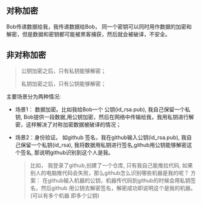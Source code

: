 ## 对称加密

Bob传递数据给我，我传递数据给Bob， 同一个密钥可以同时用作数据的加密和解密，但是数据和密钥都可能被黑客捕获，然后就会被破译，不安全。



##  非对称加密

> 公钥加密之后，只有私钥能够解密；
>
> 私钥加密之后，只有公钥能够解密；

主要场景分为两种情况:

* 场景1： 数据加密。比如我给Bob一个 公钥(id_rsa.pub), 我自己保留一个私钥, Bob提供一段数据,用公钥加密，然后在网络中传输给我，我用私钥进行解密，这样解决了对称加密数据被破译的情况；

* 场景2：身份验证。 如github 签名，我在github输入公钥(id_rsa.pub), 我自己保留一个私钥(id_rsa), 我将数据用私钥进行签名,github用公钥能够解密这个签名, 那说明github识别到这个人是我。 

  > 比如， 我登录了github,创建了一个仓库, 只有我自己能推拉代码, 如果别人的电脑推代码会失败，那么github怎么识别哪些机器是我的呢？ 方案： 在github输入机器的公钥，机器传代码到github的时候会用私钥签名，然后github 用公钥去解密签名，解密成功即说明这个是我的机器。(可以有多个机器 即多个公钥)